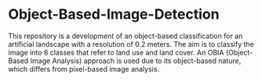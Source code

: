 # Object-Based-Image-Detection
This repository is a development of an object-based classification for an artificial landscape with a resolution of 0.2 meters. The aim is to classify the image into 8 classes that refer to land use and land cover. An OBIA (Object-Based Image Analysis) approach is used due to its object-based nature, which differs from pixel-based image analysis.
